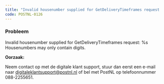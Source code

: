 ```yaml
---
title: "Invalid housenumber supplied for GetDeliveryTimeframes request: %s Housenumbers may only contain digits."
code: POSTNL-0126
---
```


<div class="columnLayout single" data-layout="single">
<div class="cell normal" data-type="normal">
<div class="innerCell">
<p><h3>Probleem</h3></p><p>Invalid housenumber supplied for GetDeliveryTimeframes request: %s Housenumbers may only contain digits.</p><p><strong>Oorzaak: </strong></p><p>Neem contact op met de digitale klant support, stuur dan eerst een e-mail naar <a href="mailto:digitaleklantsupport@postnl.nl" class="external-link" rel="nofollow">digitaleklantsupport@postnl.nl</a> of bel met PostNL op telefoonnummer 088-2255651.</p></div>
</div>
</div>